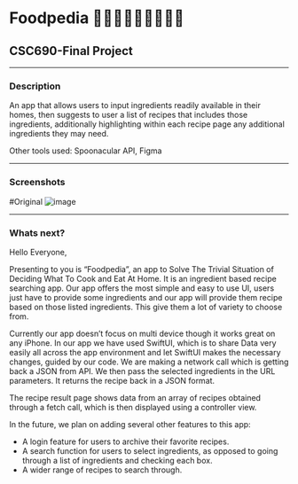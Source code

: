 # Foodpedia  🍏🍎🍐🍊🍋🍌🍉🍇🍓
## CSC690-Final Project
---

### Description

An app that allows users to input ingredients readily available in their homes, then suggests to user a list of recipes that includes those ingredients, additionally highlighting within each recipe page any additional ingredients they may need. 

Other tools used: Spoonacular API, Figma

---

### Screenshots

#Original
![image](https://user-images.githubusercontent.com/55736420/145882466-cedde34a-fcc8-4956-ace9-c10b2c7a2639.png)

---


### Whats next?

Hello Everyone,

Presenting to you is “Foodpedia”, an app to Solve The Trivial Situation of Deciding What To Cook and Eat At Home. It is an ingredient based recipe searching app. Our app offers the most simple and easy to use UI, users just have to provide some ingredients and our app will provide them recipe based on those listed ingredients. This give them a lot of variety to choose from. 

Currently our app doesn’t focus on multi device though it works great on any iPhone. In our app we have used SwiftUI, which is to share Data very easily all across the app environment and let SwiftUI makes the necessary changes, guided by our code. We are making a network call which is getting back a JSON from API. We then pass the selected ingredients in the URL parameters. It returns the recipe back in a JSON format. 

The recipe result page shows data from an array of recipes obtained through a fetch call, which is then displayed using a controller view. 

In the future, we plan on adding several other features to this app: 
  - A login feature for users to archive their favorite recipes.
  - A search function for users to select ingredients, as opposed to going through a list of ingredients and checking each box.
  - A wider range of recipes to search through.
